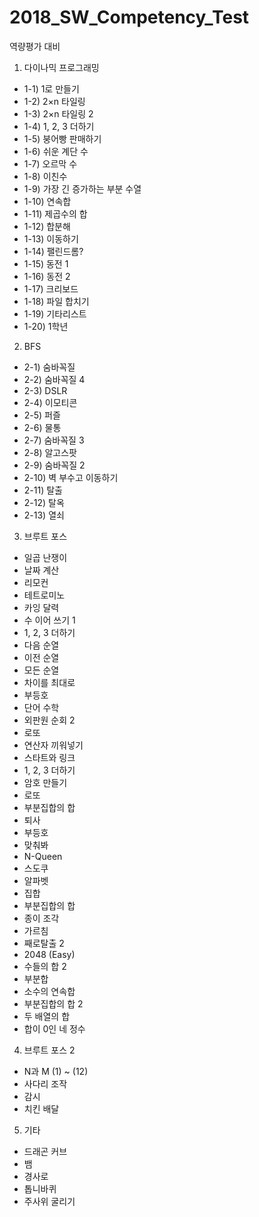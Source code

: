 # 2018_SW_Competency_Test
역량평가 대비

1. 다이나믹 프로그래밍
- 1-1) 1로 만들기
- 1-2) 2×n 타일링
- 1-3) 2×n 타일링 2
- 1-4) 1, 2, 3 더하기
- 1-5) 붕어빵 판매하기
- 1-6) 쉬운 계단 수
- 1-7) 오르막 수
- 1-8) 이친수
- 1-9) 가장 긴 증가하는 부분 수열
- 1-10) 연속합
- 1-11) 제곱수의 합
- 1-12) 합분해
- 1-13) 이동하기
- 1-14) 팰린드롬?
- 1-15) 동전 1
- 1-16) 동전 2
- 1-17) 크리보드
- 1-18) 파일 합치기
- 1-19) 기타리스트
- 1-20) 1학년

2. BFS
- 2-1) 숨바꼭질
- 2-2) 숨바꼭질 4
- 2-3) DSLR
- 2-4) 이모티콘
- 2-5) 퍼즐
- 2-6) 물통
- 2-7) 숨바꼭질 3
- 2-8) 알고스팟
- 2-9) 숨바꼭질 2
- 2-10) 벽 부수고 이동하기
- 2-11) 탈출
- 2-12) 탈옥
- 2-13) 열쇠

3. 브루트 포스
- 일곱 난쟁이
- 날짜 계산
- 리모컨
- 테트로미노
- 카잉 달력
- 수 이어 쓰기 1
- 1, 2, 3 더하기
- 다음 순열
- 이전 순열
- 모든 순열
- 차이를 최대로
- 부등호
- 단어 수학
- 외판원 순회 2
- 로또
- 연산자 끼워넣기
- 스타트와 링크
- 1, 2, 3 더하기
- 암호 만들기
- 로또
- 부분집합의 합
- 퇴사
- 부등호
- 맞춰봐
- N-Queen
- 스도쿠
- 알파벳
- 집합
- 부분집합의 합
- 종이 조각
- 가르침
- 째로탈출 2
- 2048 (Easy)
- 수들의 합 2
- 부분합
- 소수의 연속합
- 부분집합의 합 2
- 두 배열의 합
- 합이 0인 네 정수

4. 브루트 포스 2
- N과 M (1) ~ (12)
- 사다리 조작
- 감시
- 치킨 배달

5. 기타
- 드래곤 커브
- 뱀
- 경사로
- 톱니바퀴
- 주사위 굴리기

